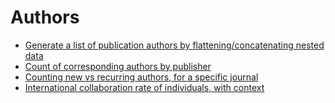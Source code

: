 # Authors

* [Generate a list of publication authors by flattening/concatenating nested data](../queries/03.md)
* [Count of corresponding authors by publisher](../queries/11.md)
* [Counting new vs recurring authors, for a specific journal](../queries/12.md)
* [International collaboration rate of individuals, with context](../queries/21.md)
